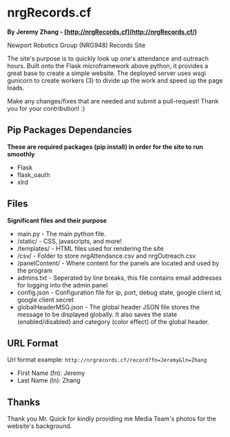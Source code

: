 # nrgRecords.cf

**By Jeremy Zhang - [http://nrgRecords.cf](http://nrgRecords.cf/)**

Newport Robotics Group (NRG948) Records Site

The site's purpose is to quickly look up one's attendance and outreach hours. Built onto the Flask microframework above python, it provides a great base to create a simple website. The deployed server uses wsgi gunicorn to create workers (3) to divide up the work and speed up the page loads.

Make any changes/fixes that are needed and submit a pull-request! Thank you for your contribution! :)

## Pip Packages Dependancies

**These are required packages (pip install) in order for the site to run smoothly**
* Flask
* flask_oauth
* xlrd

## Files

**Significant files and their purpose**

* main.py - The main python file.
* /static/ - CSS, javascripts, and more!
* /templates/ - HTML files used for rendering the site
* /csv/ - Folder to store nrgAttendance.csv and nrgOutreach.csv
* /panelContent/ - Where content for the panels are located and used by the program
* admins.txt - Seperated by line breaks, this file contains email addresses for logging into the admin panel
* config.json - Configuration file for ip, port, debug state, google client id, google client secret
* globalHeaderMSG.json - The global header JSON file stores the message to be displayed globally. It also saves the state (enabled/disabled) and category (color effect) of the global header.

## URL Format

Url format example: `http://nrgrecords.cf/record?fn=Jeremy&ln=Zhang`

* First Name (fn): Jeremy
* Last Name (ln): Zhang

## Thanks

Thank you Mr. Quick for kindly providing me Media Team's photos for the website's background.
